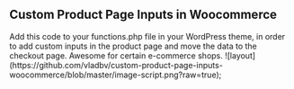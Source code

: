 <h2>Custom Product Page Inputs in Woocommerce</h2>
Add this code to your functions.php file in your WordPress theme, in order to add custom inputs in the product page and move the data to the checkout page. Awesome for certain e-commerce shops.
![layout](https://github.com/vladbv/custom-product-page-inputs-woocommerce/blob/master/image-script.png?raw=true);

